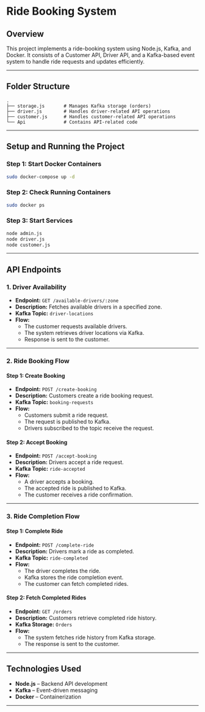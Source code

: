 # Ride Booking System

## Overview

This project implements a ride-booking system using Node.js, Kafka, and Docker. It consists of a Customer API, Driver API, and a Kafka-based event system to handle ride requests and updates efficiently.

---

## Folder Structure

```
.
├── storage.js       # Manages Kafka storage (orders)
├── driver.js        # Handles driver-related API operations
├── customer.js      # Handles customer-related API operations
└── Api              # Contains API-related code
```

---

## Setup and Running the Project

### Step 1: Start Docker Containers

```sh
sudo docker-compose up -d
```

### Step 2: Check Running Containers

```sh
sudo docker ps
```

### Step 3: Start Services

```sh
node admin.js
node driver.js
node customer.js
```

---

## API Endpoints

### 1. Driver Availability

- **Endpoint:** `GET /available-drivers/:zone`
- **Description:** Fetches available drivers in a specified zone.
- **Kafka Topic:** `driver-locations`
- **Flow:**
  - The customer requests available drivers.
  - The system retrieves driver locations via Kafka.
  - Response is sent to the customer.

---

### 2. Ride Booking Flow

#### Step 1: Create Booking

- **Endpoint:** `POST /create-booking`
- **Description:** Customers create a ride booking request.
- **Kafka Topic:** `booking-requests`
- **Flow:**
  - Customers submit a ride request.
  - The request is published to Kafka.
  - Drivers subscribed to the topic receive the request.

#### Step 2: Accept Booking

- **Endpoint:** `POST /accept-booking`
- **Description:** Drivers accept a ride request.
- **Kafka Topic:** `ride-accepted`
- **Flow:**
  - A driver accepts a booking.
  - The accepted ride is published to Kafka.
  - The customer receives a ride confirmation.

---

### 3. Ride Completion Flow

#### Step 1: Complete Ride

- **Endpoint:** `POST /complete-ride`
- **Description:** Drivers mark a ride as completed.
- **Kafka Topic:** `ride-completed`
- **Flow:**
  - The driver completes the ride.
  - Kafka stores the ride completion event.
  - The customer can fetch completed rides.

#### Step 2: Fetch Completed Rides

- **Endpoint:** `GET /orders`
- **Description:** Customers retrieve completed ride history.
- **Kafka Storage:** `Orders`
- **Flow:**
  - The system fetches ride history from Kafka storage.
  - The response is sent to the customer.

---

## Technologies Used

- **Node.js** – Backend API development
- **Kafka** – Event-driven messaging
- **Docker** – Containerization

---
